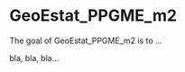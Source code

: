
# GeoEstat_PPGME_m2

<!-- badges: start -->
<!-- badges: end -->

The goal of GeoEstat_PPGME_m2 is to ...

bla, bla, bla...
